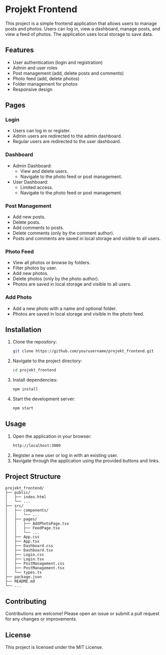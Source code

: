 # Projekt Frontend

This project is a simple frontend application that allows users to manage posts and photos. Users can log in, view a dashboard, manage posts, and view a feed of photos. The application uses local storage to save data.

## Features

- User authentication (login and registration)
- Admin and user roles
- Post management (add, delete posts and comments)
- Photo feed (add, delete photos)
- Folder management for photos
- Responsive design

## Pages

### Login

- Users can log in or register.
- Admin users are redirected to the admin dashboard.
- Regular users are redirected to the user dashboard.

### Dashboard

- Admin Dashboard:
  - View and delete users.
  - Navigate to the photo feed or post management.
- User Dashboard:
  - Limited access.
  - Navigate to the photo feed or post management.

### Post Management

- Add new posts.
- Delete posts.
- Add comments to posts.
- Delete comments (only by the comment author).
- Posts and comments are saved in local storage and visible to all users.

### Photo Feed

- View all photos or browse by folders.
- Filter photos by user.
- Add new photos.
- Delete photos (only by the photo author).
- Photos are saved in local storage and visible to all users.

### Add Photo

- Add a new photo with a name and optional folder.
- Photos are saved in local storage and visible in the photo feed.

## Installation

1. Clone the repository:
   ```bash
   git clone https://github.com/yourusername/projekt_frontend.git
   ```
2. Navigate to the project directory:
   ```bash
   cd projekt_frontend
   ```
3. Install dependencies:
   ```bash
   npm install
   ```
4. Start the development server:
   ```bash
   npm start
   ```

## Usage

1. Open the application in your browser:
   ```bash
   http://localhost:3000
   ```
2. Register a new user or log in with an existing user.
3. Navigate through the application using the provided buttons and links.

## Project Structure

```
projekt_frontend/
├── public/
│   ├── index.html
│   └── ...
├── src/
│   ├── components/
│   │   └── ...
│   ├── pages/
│   │   ├── AddPhotoPage.tsx
│   │   ├── FeedPage.tsx
│   │   └── ...
│   ├── App.css
│   ├── App.tsx
│   ├── Dashboard.css
│   ├── Dashboard.tsx
│   ├── Login.css
│   ├── Login.tsx
│   ├── PostManagement.css
│   ├── PostManagement.tsx
│   └── types.ts
├── package.json
├── README.md
└── ...
```

## Contributing

Contributions are welcome! Please open an issue or submit a pull request for any changes or improvements.

## License

This project is licensed under the MIT License.
